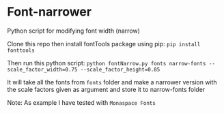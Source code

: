 # Font-narrower
Python script for modifying font width (narrow)

Clone this repo then install fontTools package using pip:
`pip install fonttools`

Then run this python script:
`python fontNarrow.py fonts narrow-fonts --scale_factor_width=0.75 --scale_factor_height=0.85`

It will take all the fonts from `fonts` folder and make a narrower version with the scale factors given as argument and store it to narrow-fonts folder

Note: As example I have tested with `Monaspace Fonts` 
